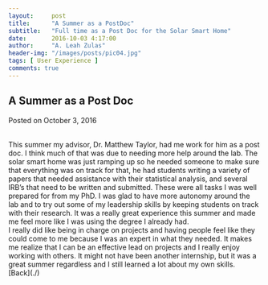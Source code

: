 ```yaml
---
layout:     post
title:      "A Summer as a PostDoc"
subtitle:   "Full time as a Post Doc for the Solar Smart Home"
date:       2016-10-03 4:17:00
author:     "A. Leah Zulas"
header-img: "/images/posts/pic04.jpg"
tags: [ User Experience ]
comments: true
---
```


## A Summer as a Post Doc

Posted on October 3, 2016

<br>
This summer my advisor, Dr. Matthew Taylor, had me work for him as a post doc. I think much of that was due to needing more help around the lab. The solar smart home was just ramping up so he needed someone to make sure that everything was on track for that, he had students writing a variety of papers that needed assistance with their statistical analysis, and several IRB’s that need to be written and submitted. These were all tasks I was well prepared for from my PhD. I was glad to have more autonomy around the lab and to try out some of my leadership skills by keeping students on track with their research. It was a really great experience this summer and made me feel more like I was using the degree I already had.

<br>
I really did like being in charge on projects and having people feel like they could come to me because I was an expert in what they needed. It makes me realize that I can be an effective lead on projects and I really enjoy working with others. It might not have been another internship, but it was a great summer regardless and I still learned a lot about my own skills.

<br>
[Back](./)
